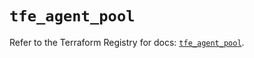 # `tfe_agent_pool`

Refer to the Terraform Registry for docs: [`tfe_agent_pool`](https://registry.terraform.io/providers/hashicorp/tfe/0.68.2/docs/resources/agent_pool).
